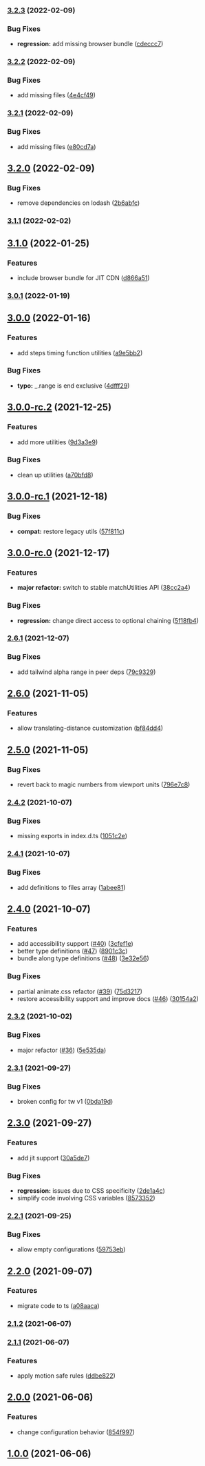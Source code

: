 ### [3.2.3](https://github.com/ikcb/animated-tailwindcss/compare/v3.2.2...v3.2.3) (2022-02-09)

### Bug Fixes

- **regression:** add missing browser bundle ([cdeccc7](https://github.com/ikcb/animated-tailwindcss/commit/cdeccc77035c153990da749ed8b817b703a14d0f))

### [3.2.2](https://github.com/ikcb/animated-tailwindcss/compare/v3.2.1...v3.2.2) (2022-02-09)

### Bug Fixes

- add missing files ([4e4cf49](https://github.com/ikcb/animated-tailwindcss/commit/4e4cf4937dddf7415183e383b5a7213bce81223f))

### [3.2.1](https://github.com/ikcb/animated-tailwindcss/compare/v3.2.0...v3.2.1) (2022-02-09)

### Bug Fixes

- add missing files ([e80cd7a](https://github.com/ikcb/animated-tailwindcss/commit/e80cd7a5e3386f5b95e1794498813764cb7e175b))

## [3.2.0](https://github.com/ikcb/animated-tailwindcss/compare/v3.1.1...v3.2.0) (2022-02-09)

### Bug Fixes

- remove dependencies on lodash ([2b6abfc](https://github.com/ikcb/animated-tailwindcss/commit/2b6abfcfd0257f3910322c3df23db7d17bdf0bb2))

### [3.1.1](https://github.com/ikcb/animated-tailwindcss/compare/v3.1.0...v3.1.1) (2022-02-02)

## [3.1.0](https://github.com/ikcb/animated-tailwindcss/compare/v3.0.1...v3.1.0) (2022-01-25)

### Features

- include browser bundle for JIT CDN ([d866a51](https://github.com/ikcb/animated-tailwindcss/commit/d866a5160e4457bb60a5c1820756f12428f0843c))

### [3.0.1](https://github.com/ikcb/animated-tailwindcss/compare/v3.0.0...v3.0.1) (2022-01-19)

## [3.0.0](https://github.com/ikcb/animated-tailwindcss/compare/v3.0.0-rc.2...v3.0.0) (2022-01-16)

### Features

- add steps timing function utilities ([a9e5bb2](https://github.com/ikcb/animated-tailwindcss/commit/a9e5bb2ee3ff5a6828fb0b5cf453834984f15799))

### Bug Fixes

- **typo:** \_.range is end exclusive ([4dfff29](https://github.com/ikcb/animated-tailwindcss/commit/4dfff29c5d70f3a10e258b3715e42675784b3fe7))

## [3.0.0-rc.2](https://github.com/ikcb/animated-tailwindcss/compare/v3.0.0-rc.1...v3.0.0-rc.2) (2021-12-25)

### Features

- add more utilities ([9d3a3e9](https://github.com/ikcb/animated-tailwindcss/commit/9d3a3e9c8d17ef3d42a3d62dc0e2a35e9d25fb71))

### Bug Fixes

- clean up utilities ([a70bfd8](https://github.com/ikcb/animated-tailwindcss/commit/a70bfd8c6b73d7ada43de239c740dc6ded8c02d0))

## [3.0.0-rc.1](https://github.com/ikcb/animated-tailwindcss/compare/v3.0.0-rc.0...v3.0.0-rc.1) (2021-12-18)

### Bug Fixes

- **compat:** restore legacy utils ([57f811c](https://github.com/ikcb/animated-tailwindcss/commit/57f811c99c8612d0b74a9bcbce83a0b4e41bf695))

## [3.0.0-rc.0](https://github.com/ikcb/animated-tailwindcss/compare/v2.6.1...v3.0.0-rc.0) (2021-12-17)

### Features

- **major refactor:** switch to stable matchUtilities API ([38cc2a4](https://github.com/ikcb/animated-tailwindcss/commit/38cc2a4f8c66e39d929b19db855a38f711ca8795))

### Bug Fixes

- **regression:** change direct access to optional chaining ([5f18fb4](https://github.com/ikcb/animated-tailwindcss/commit/5f18fb455776bc184daa6579284323e7fa9f63f4))

### [2.6.1](https://github.com/ikcb/animated-tailwindcss/compare/v2.6.0...v2.6.1) (2021-12-07)

### Bug Fixes

- add tailwind alpha range in peer deps ([79c9329](https://github.com/ikcb/animated-tailwindcss/commit/79c932915e52d0c2107173a5a65b5cb22eb25dea))

## [2.6.0](https://github.com/ikcb/animated-tailwindcss/compare/v2.5.0...v2.6.0) (2021-11-05)

### Features

- allow translating-distance customization ([bf84dd4](https://github.com/ikcb/animated-tailwindcss/commit/bf84dd49e605c81a6d4899e5c3eac50a1cc768cc))

## [2.5.0](https://github.com/ikcb/animated-tailwindcss/compare/v2.4.2...v2.5.0) (2021-11-05)

### Bug Fixes

- revert back to magic numbers from viewport units ([796e7c8](https://github.com/ikcb/animated-tailwindcss/commit/796e7c817ba79dbed7135eae3b78a7161230e8ab))

### [2.4.2](https://github.com/ikcb/animated-tailwindcss/compare/v2.4.1...v2.4.2) (2021-10-07)

### Bug Fixes

- missing exports in index.d.ts ([1051c2e](https://github.com/ikcb/animated-tailwindcss/commit/1051c2ec74ed75e00fcdf03ff2ef70063f8e235c))

### [2.4.1](https://github.com/ikcb/animated-tailwindcss/compare/v2.4.0...v2.4.1) (2021-10-07)

### Bug Fixes

- add definitions to files array ([1abee81](https://github.com/ikcb/animated-tailwindcss/commit/1abee810764fb88ec02f6d095883bd6c4b36b9d7))

## [2.4.0](https://github.com/ikcb/animated-tailwindcss/compare/v2.3.2...v2.4.0) (2021-10-07)

### Features

- add accessibility support ([#40](https://github.com/ikcb/animated-tailwindcss/issues/40)) ([3cfef1e](https://github.com/ikcb/animated-tailwindcss/commit/3cfef1ea161c4de2c41f8713cd93d777eae0c506))
- better type definitions ([#47](https://github.com/ikcb/animated-tailwindcss/issues/47)) ([8901c3c](https://github.com/ikcb/animated-tailwindcss/commit/8901c3cf90041afcecbfeee5d0b97f0366b3083d))
- bundle along type definitions ([#48](https://github.com/ikcb/animated-tailwindcss/issues/48)) ([3e32e56](https://github.com/ikcb/animated-tailwindcss/commit/3e32e56f62ab91f416157cd9ad494333fd5d4bdc))

### Bug Fixes

- partial animate.css refactor ([#39](https://github.com/ikcb/animated-tailwindcss/issues/39)) ([75d3217](https://github.com/ikcb/animated-tailwindcss/commit/75d3217e819ffb3ec078450f71a74233a27b510b))
- restore accessibility support and improve docs ([#46](https://github.com/ikcb/animated-tailwindcss/issues/46)) ([30154a2](https://github.com/ikcb/animated-tailwindcss/commit/30154a223a26a8567f0f71668beea32ec1704b6f))

### [2.3.2](https://github.com/ikcb/animated-tailwindcss/compare/v2.3.1...v2.3.2) (2021-10-02)

### Bug Fixes

- major refactor ([#36](https://github.com/ikcb/animated-tailwindcss/issues/36)) ([5e535da](https://github.com/ikcb/animated-tailwindcss/commit/5e535da80dbb682f5daaf9004e5a0e6033dcf340))

### [2.3.1](https://github.com/ikcb/animated-tailwindcss/compare/v2.3.0...v2.3.1) (2021-09-27)

### Bug Fixes

- broken config for tw v1 ([0bda19d](https://github.com/ikcb/animated-tailwindcss/commit/0bda19d242ab0ff1bbac6f36eb7fd143778d8a56))

## [2.3.0](https://github.com/ikcb/animated-tailwindcss/compare/v2.2.1...v2.3.0) (2021-09-27)

### Features

- add jit support ([30a5de7](https://github.com/ikcb/animated-tailwindcss/commit/30a5de7986f1dac3aa574d67f6f3a6fffd9af709))

### Bug Fixes

- **regression:** issues due to CSS specificity ([2de1a4c](https://github.com/ikcb/animated-tailwindcss/commit/2de1a4cc7806f47d0a140d8e9e80095408e81fe2))
- simplify code involving CSS variables ([8573352](https://github.com/ikcb/animated-tailwindcss/commit/8573352fffacf520c332df0e4692bca5ea9820bb))

### [2.2.1](https://github.com/ikcb/animated-tailwindcss/compare/v2.2.0...v2.2.1) (2021-09-25)

### Bug Fixes

- allow empty configurations ([59753eb](https://github.com/ikcb/animated-tailwindcss/commit/59753eb0e93890b23b1e74955c6d896e0b3e235a))

## [2.2.0](https://github.com/ikcb/animated-tailwindcss/compare/v2.1.2...v2.2.0) (2021-09-07)

### Features

- migrate code to ts ([a08aaca](https://github.com/ikcb/animated-tailwindcss/commit/a08aaca2ba34c06e2c5088ee1d6c0b08226d65dd))

### [2.1.2](https://github.com/ikcb/animated-tailwindcss/compare/v2.1.2...v2.2.0) (2021-06-07)

### [2.1.1](https://github.com/ikcb/animated-tailwindcss/compare/v2.1.2...v2.2.0) (2021-06-07)

### Features

- apply motion safe rules ([ddbe822](https://github.com/ikcb/animated-tailwindcss/commit/ddbe8222c84912c8bac66cf5ee5cbe2e2ce0ed7c))

## [2.0.0](https://github.com/ikcb/animated-tailwindcss/compare/v2.1.2...v2.2.0) (2021-06-06)

### Features

- change configuration behavior ([854f997](https://github.com/ikcb/animated-tailwindcss/commit/854f997135b6cfefd775f8fd3b4d6b7fb368cc31))

## [1.0.0](https://github.com/ikcb/animated-tailwindcss/compare/v2.1.2...v2.2.0) (2021-06-06)
